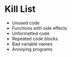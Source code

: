Kill List
=========
* Unused code
* Functions with side effects
* Unformatted code
* Repeated code blocks
* Bad variable names
* Annoying programs
